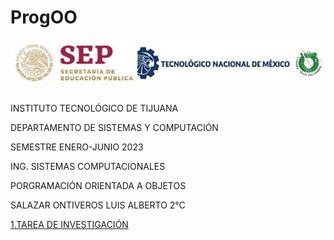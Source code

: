 # ProgOO
![](./ParadigmaOO/img/image.jpg "logo uni")
##
INSTITUTO TECNOLÓGICO DE TIJUANA

DEPARTAMENTO DE SISTEMAS Y COMPUTACIÓN

SEMESTRE ENERO-JUNIO 2023

ING. SISTEMAS COMPUTACIONALES

PORGRAMACIÓN ORIENTADA A OBJETOS

SALAZAR ONTIVEROS LUIS ALBERTO 
             2°C 
             



[1.TAREA DE INVESTIGACIÓN ](./ParadigmaOO/Readme.md)
